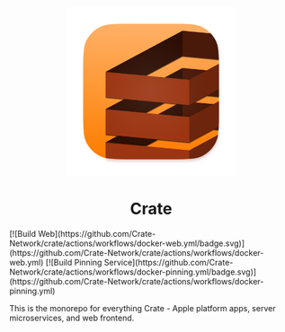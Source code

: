 <div align="center">
  <img src="https://github.com/Crate-Network/crate/blob/main/mac-icon.png?raw=true" alt="Crate Logo" width="300"/>
  <h1>Crate</h1>
</div>
[![Build Web](https://github.com/Crate-Network/crate/actions/workflows/docker-web.yml/badge.svg)](https://github.com/Crate-Network/crate/actions/workflows/docker-web.yml) [![Build Pinning Service](https://github.com/Crate-Network/crate/actions/workflows/docker-pinning.yml/badge.svg)](https://github.com/Crate-Network/crate/actions/workflows/docker-pinning.yml)

This is the monorepo for everything Crate - Apple platform apps, server microservices, and web frontend.
